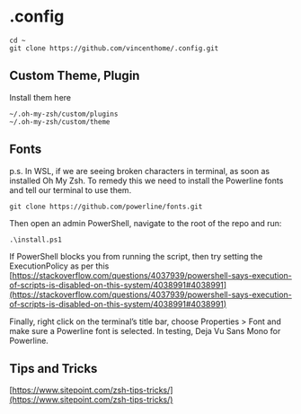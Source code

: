 # .config

```
cd ~
git clone https://github.com/vincenthome/.config.git
```

## Custom Theme, Plugin

Install them here

```
~/.oh-my-zsh/custom/plugins
~/.oh-my-zsh/custom/theme
```

## Fonts
p.s. In WSL, if we are seeing broken characters in terminal, as soon as installed Oh My Zsh. To remedy this we need to install the Powerline fonts and tell our terminal to use them.

```
git clone https://github.com/powerline/fonts.git
```

Then open an admin PowerShell, navigate to the root of the repo and run:

```
.\install.ps1
```

If PowerShell blocks you from running the script, then try setting the ExecutionPolicy as per this [https://stackoverflow.com/questions/4037939/powershell-says-execution-of-scripts-is-disabled-on-this-system/4038991#4038991](https://stackoverflow.com/questions/4037939/powershell-says-execution-of-scripts-is-disabled-on-this-system/4038991#4038991)

Finally, right click on the terminal’s title bar, choose Properties > Font and make sure a Powerline font is selected. In testing, Deja Vu Sans Mono for Powerline.

## Tips and Tricks

[https://www.sitepoint.com/zsh-tips-tricks/](https://www.sitepoint.com/zsh-tips-tricks/)
